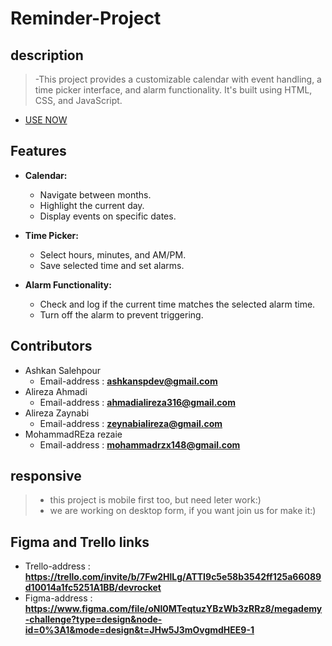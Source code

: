 # Reminder-Project

## description
> -This project provides a customizable calendar with event handling, a time picker interface, and alarm functionality. It's built using HTML, CSS, and JavaScript.
- [USE NOW]()

## Features

- **Calendar:**
  - Navigate between months.
  - Highlight the current day.
  - Display events on specific dates.
    
- **Time Picker:**
  - Select hours, minutes, and AM/PM.
  - Save selected time and set alarms.
    
- **Alarm Functionality:**
  - Check and log if the current time matches the selected alarm time.
  - Turn off the alarm to prevent triggering.
    
## Contributors 
- Ashkan Salehpour
  - Email-address : **ashkanspdev@gmail.com**
- Alireza Ahmadi
  - Email-address : **ahmadialireza316@gmail.com**
- Alireza Zaynabi
  - Email-address : **zeynabialireza@gmail.com**
- MohammadREza rezaie
  - Email-address : **mohammadrzx148@gmail.com**
## responsive
> - this project is mobile first too, but need leter work:)
> - we are working on desktop form, if you want join us for make it:)
## Figma and Trello links
- Trello-address : **https://trello.com/invite/b/7Fw2HlLg/ATTI9c5e58b3542ff125a66089d10014a1fc5251A1BB/devrocket**
- Figma-address : **https://www.figma.com/file/oNI0MTeqtuzYBzWb3zRRz8/megademy-challenge?type=design&node-id=0%3A1&mode=design&t=JHw5J3mOvgmdHEE9-1**
